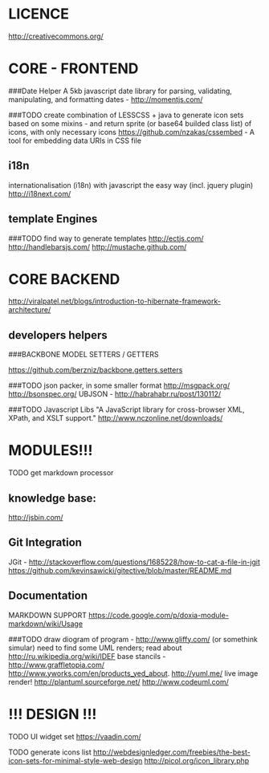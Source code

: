 LICENCE
=======
http://creativecommons.org/

CORE - FRONTEND
===============

###Date Helper
 A 5kb javascript date library for parsing, validating, manipulating, and formatting dates - http://momentjs.com/

###TODO create combination of LESSCSS + java to generate icon sets based on some mixins - and return sprite (or base64 builded class list) of icons, with only necessary icons
https://github.com/nzakas/cssembed - A tool for embedding data URIs in CSS file

i18n
----

internationalisation (i18n) with javascript the easy way (incl. jquery plugin) http://i18next.com/


template Engines
----------------

###TODO find way to generate templates
http://ectjs.com/
http://handlebarsjs.com/
http://mustache.github.com/

CORE BACKEND
============

http://viralpatel.net/blogs/introduction-to-hibernate-framework-architecture/


developers helpers
------------------

###BACKBONE MODEL SETTERS / GETTERS

https://github.com/berzniz/backbone.getters.setters

###TODO json packer, in some smaller format
 http://msgpack.org/
 http://bsonspec.org/
 UBJSON - http://habrahabr.ru/post/130112/

###TODO Javascript Libs  "A JavaScript library for cross-browser XML, XPath, and XSLT support."
 http://www.nczonline.net/downloads/

 MODULES!!!
===========

TODO get markdown processor


knowledge base:
---------------

http://jsbin.com/

Git Integration
---------------

JGit - http://stackoverflow.com/questions/1685228/how-to-cat-a-file-in-jgit
https://github.com/kevinsawicki/gitective/blob/master/README.md

Documentation
-------------

MARKDOWN SUPPORT https://code.google.com/p/doxia-module-markdown/wiki/Usage

###TODO draw diogram of program - http://www.gliffy.com/ (or somethink simular)
need to find some UML renders;
read about http://ru.wikipedia.org/wiki/IDEF
base stancils - http://www.graffletopia.com/
http://www.yworks.com/en/products_yed_about.
http://yuml.me/ live image render!
http://plantuml.sourceforge.net/
http://www.codeuml.com/


!!! DESIGN !!!
==============

TODO UI widget set
https://vaadin.com/


TODO generate icons list
http://webdesignledger.com/freebies/the-best-icon-sets-for-minimal-style-web-design
http://picol.org/icon_library.php



